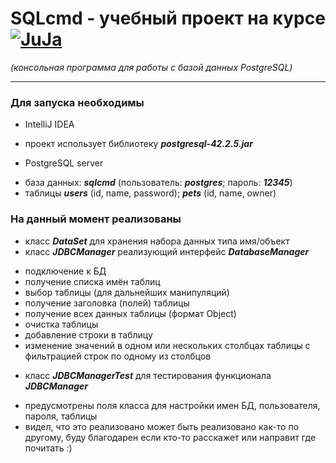 # SQLcmd - учебный проект на курсе [![JuJa](https://juja.com.ua/products/java/common/images/juja_logo.png?rev=0361399bc683b28c5df5c2135841c54e)](https://juja.com.ua)
*(консольная программа для работы с базой данных PostgreSQL)*

------------
### Для запуска необходимы
* IntelliJ IDEA
 - проект использует библиотеку ***postgresql-42.2.5.jar***
* PostgreSQL server
 - база данных: ***sqlcmd*** (пользователь: ***postgres***; пароль: ***12345***)
 - таблицы ***users*** (id, name, password); ***pets*** (id, name, owner)
### На данный момент реализованы
* класс ***DataSet*** для хранения набора данных типа имя/объект
* класс ***JDBCManager*** реализующий интерфейс ***DatabaseManager***
 - подключение к БД
 - получение списка имён таблиц
 - выбор таблицы (для дальнейших манипуляций)
 - получение заголовка (полей) таблицы 
 - получение всех данных таблицы (формат Object)
 - очистка таблицы
 - добавление строки в таблицу
 - изменение значений в одном или нескольких столбцах таблицы
   с фильтрацией строк по одному из столбцов
* класс ***JDBCManagerTest*** для тестирования
  функционала ***JDBCManager*** 
 - предусмотрены поля класса для настройки имен БД, пользователя,
   пароля, таблицы
 - видел, что это реализовано может быть реализовано как-то по другому, буду благодарен если кто-то расскажет или направит где почитать :) 